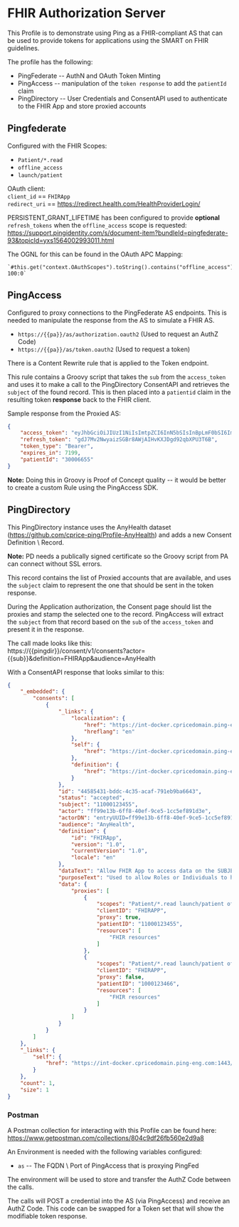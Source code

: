 # FHIR Authorization Server
This Profile is to demonstrate using Ping as a FHIR-compliant AS that can be used to provide tokens for applications using the SMART on FHIR guidelines.

The profile has the following:

* PingFederate -- AuthN and OAuth Token Minting
* PingAccess -- manipulation of the `token response` to add the `patientId` claim
* PingDirectory -- User Credentials and ConsentAPI used to authenticate to the FHIR App and store proxied accounts

## Pingfederate
Configured with the FHIR Scopes:
* `Patient/*.read`
* `offline_access`
* `launch/patient`

OAuth client:  
`client_id` == `FHIRApp`  
`redirect_uri` == https://redirect.health.com/HealthProviderLogin/

PERSISTENT_GRANT_LIFETIME has been configured to provide **optional** `refresh_tokens` when the `offline_access` scope is requested:  
https://support.pingidentity.com/s/document-item?bundleId=pingfederate-93&topicId=yxs1564002993011.html

The OGNL for this can be found in the OAuth APC Mapping:

    `#this.get("context.OAuthScopes").toString().contains("offline_access")?100:0`

## PingAccess
Configured to proxy connections to the PingFederate AS endpoints. This is needed to manipulate the response from the AS to simulate a FHIR AS.

* `https://{{pa}}/as/authorization.oauth2` (Used to request an AuthZ Code)
* `https://{{pa}}/as/token.oauth2` (Used to request a token)

There is a Content Rewrite rule that is applied to the Token endpoint.

This rule contains a Groovy script that takes the `sub` from the `access_token` and uses it to make a call to the PingDirectory ConsentAPI and retrieves the `subject` of the found record. This is then placed into a `patientid` claim in the resulting token **response** back to the FHIR client. 

Sample response from the Proxied AS:

```json
{  
    "access_token": "eyJhbGciOiJIUzI1NiIsImtpZCI6InN5bSIsInBpLmF0bSI6ImVtNjgifQ.eyJzY29wZSI6IlBhdGllbnQvKi5yZWFkIGxhdW5jaC9wYXRpZW50IG9mZmxpbmVfYWNjZXNzIiwiY2xpZW50X2lkIjoiRkhJUkFwcCIsInN1YiI6ImZmOTllMTNiLTZmZjgtNDBlZi05Y2U1LTFjYzVlZjg5MWQzZSIsImV4cCI6MTU2OTY4OTQ4MH0.GzuHNOXjI4TaR0gAX1gAmSuZhllRBG-o45qIdaxgwe4",  
    "refresh_token": "gdJ7Mv2NwyaizSGBr8AWjAIHvKXJDgd92qbXPU3T6B",
    "token_type": "Bearer",  
    "expires_in": 7199,  
    "patientId": "30006655"  
}
```

**Note:** Doing this in Groovy is Proof of Concept quality -- it would be better to create a custom Rule using the PingAccess SDK.

## PingDirectory
This PingDirectory instance uses the AnyHealth dataset (https://github.com/cprice-ping/Profile-AnyHealth) and adds a new Consent Definition \ Record.  

**Note:** PD needs a publically signed certificate so the Groovy script from PA can connect without SSL errors.

This record contains the list of Proxied accounts that are available, and uses the `subject` claim to represent the one that should be sent in the token response.

During the Application authorization, the Consent page should list the proxies and stamp the selected one to the record. PingAccess will extract the `subject` from that record based on the `sub` of the `access_token` and present it in the response.

The call made looks like this:  
https://{{pingdir}}/consent/v1/consents?actor={{sub}}&definition=FHIRApp&audience=AnyHealth

With a ConsentAPI response that looks similar to this:

```json
{
    "_embedded": {
        "consents": [
            {
                "_links": {
                    "localization": {
                        "href": "https://int-docker.cpricedomain.ping-eng.com:1443/consent/v1/definitions/FHIRApp/localizations/en",
                        "hreflang": "en"
                    },
                    "self": {
                        "href": "https://int-docker.cpricedomain.ping-eng.com:1443/consent/v1/consents/44585431-bddc-4c35-acaf-791eb9ba6643"
                    },
                    "definition": {
                        "href": "https://int-docker.cpricedomain.ping-eng.com:1443/consent/v1/definitions/FHIRApp"
                    }
                },
                "id": "44585431-bddc-4c35-acaf-791eb9ba6643",
                "status": "accepted",
                "subject": "11000123455",
                "actor": "ff99e13b-6ff8-40ef-9ce5-1cc5ef891d3e",
                "actorDN": "entryUUID=ff99e13b-6ff8-40ef-9ce5-1cc5ef891d3e,ou=People,o=anyhealth.org",
                "audience": "AnyHealth",
                "definition": {
                    "id": "FHIRApp",
                    "version": "1.0",
                    "currentVersion": "1.0",
                    "locale": "en"
                },
                "dataText": "Allow FHIR App to access data on the SUBJECT record",
                "purposeText": "Used to allow Roles or Individuals to have access to all or specific elements of the SUBJECT medical record",
                "data": {
                    "proxies": [
                        {
                            "scopes": "Patient/*.read launch/patient offline_access",
                            "clientID": "FHIRAPP",
                            "proxy": true,
                            "patientID": "11000123455",
                            "resources": [
                                "FHIR resources"
                            ]
                        },
                        {
                            "scopes": "Patient/*.read launch/patient offline_access",
                            "clientID": "FHIRAPP",
                            "proxy": false,
                            "patientID": "1000123466",
                            "resources": [
                                "FHIR resources"
                            ]
                        }
                    ]
                }
            }
        ]
    },
    "_links": {
        "self": {
            "href": "https://int-docker.cpricedomain.ping-eng.com:1443/consent/v1/consents?actor=ff99e13b-6ff8-40ef-9ce5-1cc5ef891d3e&audience=AnyHealth"
        }
    },
    "count": 1,
    "size": 1
}
```

### Postman
A Postman collection for interacting with this Profile can be found here:  
https://www.getpostman.com/collections/804c9df26fb560e2d9a8

An Environment is needed with the following variables configured:  
* `as` -- The FQDN \ Port of PingAccess that is proxying PingFed

The environment will be used to store and transfer the AuthZ Code between the calls.

The calls will POST a credential into the AS (via PingAccess) and receive an AuthZ Code. This code can be swapped for a Token set that will show the modifiable token response.
